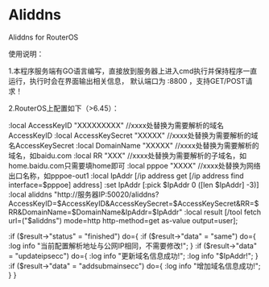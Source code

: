 # Aliddns
Aliddns for  RouterOS

使用说明：

  1.本程序服务端有GO语言编写，直接放到服务器上进入cmd执行并保持程序一直运行，执行时会在界面输出相关信息，
  默认端口为 :8800 ，支持GET/POST请求！
  
  2.RouterOS上配置如下（>6.45）：
  
:local AccessKeyID "XXXXXXXXX"   //xxxx处替换为需要解析的域名AccessKeyID
:local AccessKeySecret "XXXXX"   //xxxx处替换为需要解析的域名AccessKeySecret
:local DomainName "XXXXX"  //xxxx处替换为需要解析的域名，如baidu.com
:local RR "XXX"  //xxxx处替换为需要解析的子域名，如home.baidu.com只需要填home即可
:local pppoe "XXXX"  //xxxx处替换为网络出口名称，如pppoe-out1
:local IpAddr [/ip address get [/ip address find interface=$pppoe] address]
:set IpAddr [:pick $IpAddr 0 ([len $IpAddr] -3)]
:local aliddns "http://服务器IP:50020/aliddns?AccessKeyID=$AccessKeyID&AccessKeySecret=$AccessKeySecret&RR=$RR&DomainName=$DomainName&IpAddr=$IpAddr"
:local result [/tool fetch url=("$aliddns")  mode=http http-method=get     as-value output=user];

:if ($result->"status" = "finished") do={
:if ($result->"data" = "same") do={
:log info "当前配置解析地址与公网IP相同，不需要修改!";
}
:if ($result->"data" = "updateipsecc") do={
:log info "更新域名信息成功!";
:log info "$IpAddr!";
}
:if ($result->"data" = "addsubmainsecc") do={
:log info "增加域名信息成功!";
}
}
